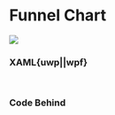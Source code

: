 # Funnel Chart

![](https://raw.githubusercontent.com/Live-Charts/WebSiteDocs/master/v1/Resources/funnel.gif)

<pulled></pulled>

### XAML{uwp||wpf}

```{wpf,!https://raw.githubusercontent.com/beto-rodriguez/Live-Charts/master/Examples/Wpf/CartesianChart/Funnel%20Chart/FunnelExample.xaml}

```

```{uwp,!https://raw.githubusercontent.com/beto-rodriguez/Live-Charts/master/Examples/Uwp/CartesianChart/Funnel%20Chart/FunnelExample.xaml}

```

### Code Behind

```{wpf,!https://raw.githubusercontent.com/beto-rodriguez/Live-Charts/master/Examples/Wpf/CartesianChart/Funnel%20Chart/FunnelExample.xaml.cs}

```

```{uwp,!https://raw.githubusercontent.com/beto-rodriguez/Live-Charts/master/Examples/Uwp/CartesianChart/Funnel%20Chart/FunnelExample.xaml.cs}

```

```{wf,!https://raw.githubusercontent.com/beto-rodriguez/Live-Charts/master/Examples/WinForms/Cartesian/FunnelChart/FunnelExample.cs}

```

